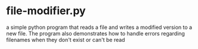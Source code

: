 # file-modifier.py
 a simple python program that reads a file and writes a modified version to a new file. The program also demonstrates how to handle errors regarding filenames when they don't exist or can't be read
